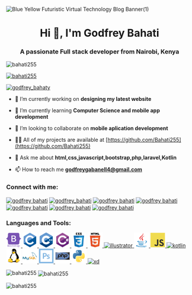![Blue Yellow Futuristic Virtual Technology Blog Banner(1)](https://user-images.githubusercontent.com/82043949/190671423-24c8b167-09f8-421c-afdd-fe8e133fc7a3.png)

<h1 align="center">Hi 👋, I'm Godfrey Bahati</h1>
<h3 align="center">A passionate Full stack developer from Nairobi, Kenya</h3>

<p align="left"> <img src="https://komarev.com/ghpvc/?username=bahati255&label=Profile%20views&color=0e75b6&style=flat" alt="bahati255" /> </p>

<p align="left"> <a href="https://github.com/ryo-ma/github-profile-trophy"><img src="https://github-profile-trophy.vercel.app/?username=bahati255" alt="bahati255" /></a> </p>

<p align="left"> <a href="https://twitter.com/godfrey_bahaty" target="blank"><img src="https://img.shields.io/twitter/follow/godfrey_bahaty?logo=twitter&style=for-the-badge" alt="godfrey_bahaty" /></a> </p>

- 🔭 I’m currently working on **designing my latest website**

- 🌱 I’m currently learning **Computer Science and mobile app development**

- 👯 I’m looking to collaborate on **mobile aplication development**

- 👨‍💻 All of my projects are available at [https://github.com/Bahati255](https://github.com/Bahati255)

- 💬 Ask me about **html,css,javascript,bootstrap,php,laravel,Kotlin**

- 📫 How to reach me **godfreygabanell4@gmail.com**

<h3 align="left">Connect with me:</h3>
<p align="left">
<a href="https://codepen.io/godfrey bahati" target="blank"><img align="center" src="https://raw.githubusercontent.com/rahuldkjain/github-profile-readme-generator/master/src/images/icons/Social/codepen.svg" alt="godfrey bahati" height="30" width="40" /></a>
<a href="https://twitter.com/godfrey_bahaty" target="blank"><img align="center" src="https://raw.githubusercontent.com/rahuldkjain/github-profile-readme-generator/master/src/images/icons/Social/twitter.svg" alt="godfrey_bahati" height="30" width="40" /></a>
<a href="https://linkedin.com/in/godfrey bahati" target="blank"><img align="center" src="https://raw.githubusercontent.com/rahuldkjain/github-profile-readme-generator/master/src/images/icons/Social/linked-in-alt.svg" alt="godfrey bahati" height="30" width="40" /></a>
<a href="https://stackoverflow.com/users/18785175/godfrey-bahaty" target="blank"><img align="center" src="https://raw.githubusercontent.com/rahuldkjain/github-profile-readme-generator/master/src/images/icons/Social/stack-overflow.svg" alt="godfrey bahati" height="30" width="40" /></a>
<a href="https://fb.com/godfrey bahati](https://www.facebook.com/bahaty.godfrey1233/" target="blank"><img align="center" src="https://raw.githubusercontent.com/rahuldkjain/github-profile-readme-generator/master/src/images/icons/Social/facebook.svg" alt="godfrey bahati" height="30" width="40" /></a>
<a href="https://instagram.com/godfrey bahati" target="blank"><img align="center" src="https://raw.githubusercontent.com/rahuldkjain/github-profile-readme-generator/master/src/images/icons/Social/instagram.svg" alt="godfrey bahati" height="30" width="40" /></a>
<a href="https://www.youtube.com/c/godfrey bahati" target="blank"><img align="center" src="https://raw.githubusercontent.com/rahuldkjain/github-profile-readme-generator/master/src/images/icons/Social/youtube.svg" alt="godfrey bahati" height="30" width="40" /></a>
</p>

<h3 align="left">Languages and Tools:</h3>
<p align="left"> <a href="https://getbootstrap.com" target="_blank" rel="noreferrer"> <img src="https://raw.githubusercontent.com/devicons/devicon/master/icons/bootstrap/bootstrap-plain-wordmark.svg" alt="bootstrap" width="40" height="40"/> </a> <a href="https://www.cprogramming.com/" target="_blank" rel="noreferrer"> <img src="https://raw.githubusercontent.com/devicons/devicon/master/icons/c/c-original.svg" alt="c" width="40" height="40"/> </a> <a href="https://www.w3schools.com/cpp/" target="_blank" rel="noreferrer"> <img src="https://raw.githubusercontent.com/devicons/devicon/master/icons/cplusplus/cplusplus-original.svg" alt="cplusplus" width="40" height="40"/> </a> <a href="https://www.w3schools.com/cs/" target="_blank" rel="noreferrer"> <img src="https://raw.githubusercontent.com/devicons/devicon/master/icons/csharp/csharp-original.svg" alt="csharp" width="40" height="40"/> </a> <a href="https://www.w3schools.com/css/" target="_blank" rel="noreferrer"> <img src="https://raw.githubusercontent.com/devicons/devicon/master/icons/css3/css3-original-wordmark.svg" alt="css3" width="40" height="40"/> </a> <a href="https://www.w3.org/html/" target="_blank" rel="noreferrer"> <img src="https://raw.githubusercontent.com/devicons/devicon/master/icons/html5/html5-original-wordmark.svg" alt="html5" width="40" height="40"/> </a> <a href="https://www.adobe.com/in/products/illustrator.html" target="_blank" rel="noreferrer"> <img src="https://www.vectorlogo.zone/logos/adobe_illustrator/adobe_illustrator-icon.svg" alt="illustrator" width="40" height="40"/> </a> <a href="https://www.java.com" target="_blank" rel="noreferrer"> <img src="https://raw.githubusercontent.com/devicons/devicon/master/icons/java/java-original.svg" alt="java" width="40" height="40"/> </a> <a href="https://developer.mozilla.org/en-US/docs/Web/JavaScript" target="_blank" rel="noreferrer"> <img src="https://raw.githubusercontent.com/devicons/devicon/master/icons/javascript/javascript-original.svg" alt="javascript" width="40" height="40"/> </a> <a href="https://kotlinlang.org" target="_blank" rel="noreferrer"> <img src="https://www.vectorlogo.zone/logos/kotlinlang/kotlinlang-icon.svg" alt="kotlin" width="40" height="40"/> </a> <a href="https://www.linux.org/" target="_blank" rel="noreferrer"> <img src="https://raw.githubusercontent.com/devicons/devicon/master/icons/linux/linux-original.svg" alt="linux" width="40" height="40"/> </a> <a href="https://www.mysql.com/" target="_blank" rel="noreferrer"> <img src="https://raw.githubusercontent.com/devicons/devicon/master/icons/mysql/mysql-original-wordmark.svg" alt="mysql" width="40" height="40"/> </a> <a href="https://www.photoshop.com/en" target="_blank" rel="noreferrer"> <img src="https://raw.githubusercontent.com/devicons/devicon/master/icons/photoshop/photoshop-line.svg" alt="photoshop" width="40" height="40"/> </a> <a href="https://www.php.net" target="_blank" rel="noreferrer"> <img src="https://raw.githubusercontent.com/devicons/devicon/master/icons/php/php-original.svg" alt="php" width="40" height="40"/> </a> <a href="https://www.python.org" target="_blank" rel="noreferrer"> <img src="https://raw.githubusercontent.com/devicons/devicon/master/icons/python/python-original.svg" alt="python" width="40" height="40"/> </a> <a href="https://www.adobe.com/products/xd.html" target="_blank" rel="noreferrer"> <img src="https://cdn.worldvectorlogo.com/logos/adobe-xd.svg" alt="xd" width="40" height="40"/> </a> </p>

<p><img align="left" src="https://github-readme-stats.vercel.app/api/top-langs?username=bahati255&show_icons=true&locale=en&layout=compact" alt="bahati255" /></p>

<p>&nbsp;<img align="center" src="https://github-readme-stats.vercel.app/api?username=bahati255&show_icons=true&locale=en" alt="bahati255" /></p>

<p><img align="center" src="https://github-readme-streak-stats.herokuapp.com/?user=bahati255&" alt="bahati255" /></p>

